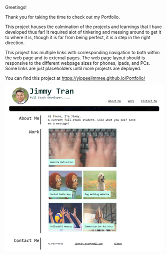 Greetings!

Thank you for taking the time to check out my Portfolio.

This project houses the culmination of the projects and learnings that
I have developed thus far!  It required alot of tinkering and messing 
around to get it to where it is, though it is far from being perfect, 
it is a step in the right direction.

This project has multiple links with corresponding navigation to both
within the web page and to external pages.  The web page layout should 
is responsive to the different webpage sizes for phones, ipads, and 
PCs.  Some links are just placeholders until more projects are deployed.  


You can find this project at 
https://yippeejimmee.github.io/Portfolio/

![alt text](./127.0.0.1_5501_Portfolio.html.png)